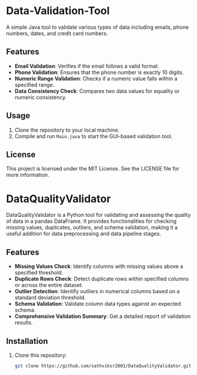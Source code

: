 # Data-Validation-Tool

A simple Java tool to validate various types of data including emails, phone numbers, dates, and credit card numbers.

## Features
- **Email Validation**: Verifies if the email follows a valid format.
- **Phone Validation**: Ensures that the phone number is exactly 10 digits.
- **Numeric Range Validation**: Checks if a numeric value falls within a specified range.
- **Data Consistency Check**: Compares two data values for equality or numeric consistency.

## Usage
1. Clone the repository to your local machine.
2. Compile and run `Main.java` to start the GUI-based validation tool.

## License
This project is licensed under the MIT License. See the LICENSE file for more information.



# DataQualityValidator

DataQualityValidator is a Python tool for validating and assessing the quality of data in a pandas DataFrame. It provides functionalities for checking missing values, duplicates, outliers, and schema validation, making it a useful addition for data preprocessing and data pipeline stages.

## Features

- **Missing Values Check**: Identify columns with missing values above a specified threshold.
- **Duplicate Rows Check**: Detect duplicate rows within specified columns or across the entire dataset.
- **Outlier Detection**: Identify outliers in numerical columns based on a standard deviation threshold.
- **Schema Validation**: Validate column data types against an expected schema.
- **Comprehensive Validation Summary**: Get a detailed report of validation results.

## Installation

1. Clone this repository:
   ```bash
   git clone https://github.com/sathviksr2001/DataQualityValidator.git
